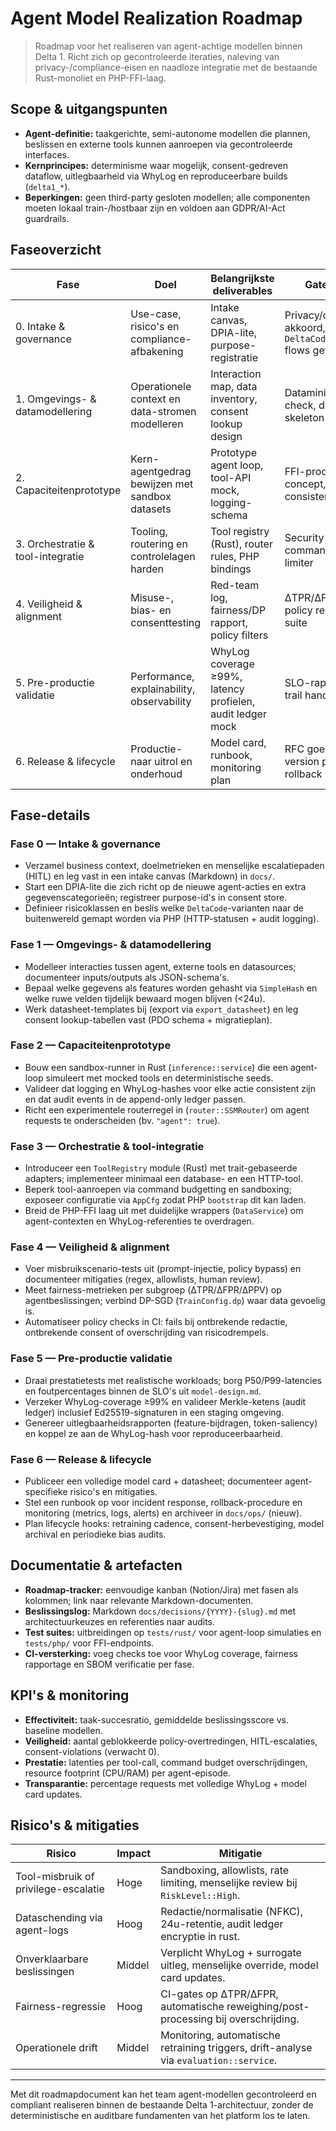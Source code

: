 # Agent Model Realization Roadmap

> Roadmap voor het realiseren van agent-achtige modellen binnen Delta 1. Richt zich op gecontroleerde iteraties, naleving van privacy-/compliance-eisen en naadloze integratie met de bestaande Rust-monoliet en PHP-FFI-laag.

## Scope & uitgangspunten

* **Agent-definitie:** taakgerichte, semi-autonome modellen die plannen, beslissen en externe tools kunnen aanroepen via gecontroleerde interfaces.
* **Kernprincipes:** determinisme waar mogelijk, consent-gedreven dataflow, uitlegbaarheid via WhyLog en reproduceerbare builds (`delta1_*`).
* **Beperkingen:** geen third-party gesloten modellen; alle componenten moeten lokaal train-/hostbaar zijn en voldoen aan GDPR/AI-Act guardrails.

## Faseoverzicht

| Fase | Doel | Belangrijkste deliverables | Gate/criteria |
| --- | --- | --- | --- |
| 0. Intake & governance | Use-case, risico's en compliance-afbakening | Intake canvas, DPIA-lite, purpose-registratie | Privacy/compliance akkoord, `DeltaCode::NoConsent` flows getest |
| 1. Omgevings- & datamodellering | Operationele context en data-stromen modelleren | Interaction map, data inventory, consent lookup design | Dataminimalisatie-check, datasheet skeleton |
| 2. Capaciteitenprototype | Kern-agentgedrag bewijzen met sandbox datasets | Prototype agent loop, tool-API mock, logging-schema | FFI-proof-of-concept, seed-consistente runs |
| 3. Orchestratie & tool-integratie | Tooling, routering en controlelagen harden | Tool registry (Rust), router rules, PHP bindings | Security review, command budget limiter |
| 4. Veiligheid & alignment | Misuse-, bias- en consenttesting | Red-team log, fairness/DP rapport, policy filters | ΔTPR/ΔFPR limieten, policy regression suite |
| 5. Pre-productie validatie | Performance, explainability, observability | WhyLog coverage ≥99%, latency profielen, audit ledger mock | SLO-rapport, audit-trail handtekeningen |
| 6. Release & lifecycle | Productie-naar uitrol en onderhoud | Model card, runbook, monitoring plan | RFC goedgekeurd, version pinning + rollback plan |

## Fase-details

### Fase 0 — Intake & governance

* Verzamel business context, doelmetrieken en menselijke escalatiepaden (HITL) en leg vast in een intake canvas (Markdown) in `docs/`.
* Start een DPIA-lite die zich richt op de nieuwe agent-acties en extra gegevenscategorieën; registreer purpose-id's in consent store.
* Definieer risicoklassen en beslis welke `DeltaCode`-varianten naar de buitenwereld gemapt worden via PHP (HTTP-statusen + audit logging).

### Fase 1 — Omgevings- & datamodellering

* Modelleer interacties tussen agent, externe tools en datasources; documenteer inputs/outputs als JSON-schema's.
* Bepaal welke gegevens als features worden gehasht via `SimpleHash` en welke ruwe velden tijdelijk bewaard mogen blijven (<24u).
* Werk datasheet-templates bij (export via `export_datasheet`) en leg consent lookup-tabellen vast (PDO schema + migratieplan).

### Fase 2 — Capaciteitenprototype

* Bouw een sandbox-runner in Rust (`inference::service`) die een agent-loop simuleert met mocked tools en deterministische seeds.
* Valideer dat logging en WhyLog-hashes voor elke actie consistent zijn en dat audit events in de append-only ledger passen.
* Richt een experimentele routerregel in (`router::SSMRouter`) om agent requests te onderscheiden (bv. `"agent": true`).

### Fase 3 — Orchestratie & tool-integratie

* Introduceer een `ToolRegistry` module (Rust) met trait-gebaseerde adapters; implementeer minimaal een database- en een HTTP-tool.
* Beperk tool-aanroepen via command budgetting en sandboxing; exposeer configuratie via `AppCfg` zodat PHP `bootstrap` dit kan laden.
* Breid de PHP-FFI laag uit met duidelijke wrappers (`DataService`) om agent-contexten en WhyLog-referenties te overdragen.

### Fase 4 — Veiligheid & alignment

* Voer misbruikscenario-tests uit (prompt-injectie, policy bypass) en documenteer mitigaties (regex, allowlists, human review).
* Meet fairness-metrieken per subgroep (ΔTPR/ΔFPR/ΔPPV) op agentbeslissingen; verbind DP-SGD (`TrainConfig.dp`) waar data gevoelig is.
* Automatiseer policy checks in CI: fails bij ontbrekende redactie, ontbrekende consent of overschrijding van risicodrempels.

### Fase 5 — Pre-productie validatie

* Draai prestatietests met realistische workloads; borg P50/P99-latencies en foutpercentages binnen de SLO's uit `model-design.md`.
* Verzeker WhyLog-coverage ≥99% en valideer Merkle-ketens (audit ledger) inclusief Ed25519-signaturen in een staging omgeving.
* Genereer uitlegbaarheidsrapporten (feature-bijdragen, token-saliency) en koppel ze aan de WhyLog-hash voor reproduceerbaarheid.

### Fase 6 — Release & lifecycle

* Publiceer een volledige model card + datasheet; documenteer agent-specifieke risico's en mitigaties.
* Stel een runbook op voor incident response, rollback-procedure en monitoring (metrics, logs, alerts) en archiveer in `docs/ops/` (nieuw).
* Plan lifecycle hooks: retraining cadence, consent-herbevestiging, model archival en periodieke bias audits.

## Documentatie & artefacten

* **Roadmap-tracker:** eenvoudige kanban (Notion/Jira) met fasen als kolommen; link naar relevante Markdown-documenten.
* **Beslissingslog:** Markdown `docs/decisions/{YYYY}-{slug}.md` met architectuurkeuzes en referenties naar audits.
* **Test suites:** uitbreidingen op `tests/rust/` voor agent-loop simulaties en `tests/php/` voor FFI-endpoints.
* **CI-versterking:** voeg checks toe voor WhyLog coverage, fairness rapportage en SBOM verificatie per fase.

## KPI's & monitoring

* **Effectiviteit:** taak-succesratio, gemiddelde beslissingsscore vs. baseline modellen.
* **Veiligheid:** aantal geblokkeerde policy-overtredingen, HITL-escalaties, consent-violations (verwacht 0).
* **Prestatie:** latenties per tool-call, command budget overschrijdingen, resource footprint (CPU/RAM) per agent-episode.
* **Transparantie:** percentage requests met volledige WhyLog + model card updates.

## Risico's & mitigaties

| Risico | Impact | Mitigatie |
| --- | --- | --- |
| Tool-misbruik of privilege-escalatie | Hoge | Sandboxing, allowlists, rate limiting, menselijke review bij `RiskLevel::High`. |
| Dataschending via agent-logs | Hoog | Redactie/normalisatie (NFKC), 24u-retentie, audit ledger encryptie in rust. |
| Onverklaarbare beslissingen | Middel | Verplicht WhyLog + surrogate uitleg, menselijke override, model card updates. |
| Fairness-regressie | Hoog | CI-gates op ΔTPR/ΔFPR, automatische reweighing/post-processing bij overschrijding. |
| Operationele drift | Middel | Monitoring, automatische retraining triggers, drift-analyse via `evaluation::service`. |

---

Met dit roadmapdocument kan het team agent-modellen gecontroleerd en compliant realiseren binnen de bestaande Delta 1-architectuur, zonder de deterministische en auditbare fundamenten van het platform los te laten.

